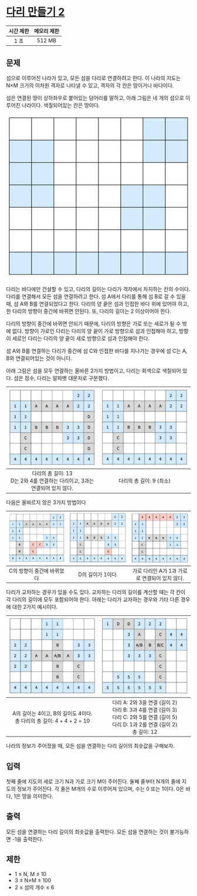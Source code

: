 # [다리 만들기 2](https://www.acmicpc.net/problem/17472)

| 시간 제한 | 메모리 제한 |
| :-------: | :---------: |
| 1 초      | 512 MB      |

## 문제

섬으로 이루어진 나라가 있고, 모든 섬을 다리로 연결하려고 한다. 이 나라의 지도는 N×M 크기의 이차원 격자로 나타낼 수 있고, 격자의 각 칸은 땅이거나 바다이다.

섬은 연결된 땅이 상하좌우로 붙어있는 덩어리를 말하고, 아래 그림은 네 개의 섬으로 이루어진 나라이다. 색칠되어있는 칸은 땅이다.

![](1.jpg)

다리는 바다에만 건설할 수 있고, 다리의 길이는 다리가 격자에서 차지하는 칸의 수이다. 다리를 연결해서 모든 섬을 연결하려고 한다. 섬 A에서 다리를 통해 섬 B로 갈 수 있을 때, 섬 A와 B를 연결되었다고 한다. 다리의 양 끝은 섬과 인접한 바다 위에 있어야 하고, 한 다리의 방향이 중간에 바뀌면 안된다. 또, 다리의 길이는 2 이상이어야 한다.

다리의 방향이 중간에 바뀌면 안되기 때문에, 다리의 방향은 가로 또는 세로가 될 수 밖에 없다. 방향이 가로인 다리는 다리의 양 끝이 가로 방향으로 섬과 인접해야 하고, 방향이 세로인 다리는 다리의 양 끝이 세로 방향으로 섬과 인접해야 한다.

섬 A와 B를 연결하는 다리가 중간에 섬 C와 인접한 바다를 지나가는 경우에 섬 C는 A, B와 연결되어있는 것이 아니다. 

아래 그림은 섬을 모두 연결하는 올바른 2가지 방법이고, 다리는 회색으로 색칠되어 있다. 섬은 정수, 다리는 알파벳 대문자로 구분했다.

| ![](2.jpg)                                                                      | ![](3.jpg)               |
| :-----------------------------------------------------------------------------: | :----------------------: |
| 다리의 총 길이: 13<br/>D는 2와 4를 연결하는 다리이고, 3과는 연결되어 있지 않다. | 다리의 총 길이: 9 (최소) |

다음은 올바르지 않은 3가지 방법이다

| ![](4.jpg)                 | ![](5.jpg)        | ![](6.jpg)                                     |
| :------------------------: | :---------------: | :--------------------------------------------: |
| C의 방향이 중간에 바뀌었다 | D의 길이가 1이다. | 가로 다리인 A가 1과 가로로 연결되어 있지 않다. |

다리가 교차하는 경우가 있을 수도 있다. 교차하는 다리의 길이를 계산할 때는 각 칸이 각 다리의 길이에 모두 포함되어야 한다. 아래는 다리가 교차하는 경우와 기타 다른 경우에 대한 2가지 예시이다.

| ![](7.jpg)                                                                | ![](8.jpg)   |
| :-----------------------------------------------------------------------: | :----------: |
| A의 길이는 4이고, B의 길이도 4이다.<br/>총 다리의 총 길이: 4 + 4 + 2 = 10 | 다리 A: 2와 3을 연결 (길이 2)<br/>다리 B: 3과 4를 연결 (길이 3)<br/>다리 C: 2와 5를 연결 (길이 5)<br/>다리 D: 1과 2를 연결 (길이 2)<br/>총 길이: 12 |

나라의 정보가 주어졌을 때, 모든 섬을 연결하는 다리 길이의 최솟값을 구해보자.


## 입력

첫째 줄에 지도의 세로 크기 N과 가로 크기 M이 주어진다. 둘째 줄부터 N개의 줄에 지도의 정보가 주어진다. 각 줄은 M개의 수로 이루어져 있으며, 수는 0 또는 1이다. 0은 바다, 1은 땅을 의미한다.


## 출력

모든 섬을 연결하는 다리 길이의 최솟값을 출력한다. 모든 섬을 연결하는 것이 불가능하면 -1을 출력한다.


## 제한

* 1 ≤ N, M ≤ 10
* 3 ≤ N×M ≤ 100
* 2 ≤ 섬의 개수 ≤ 6


